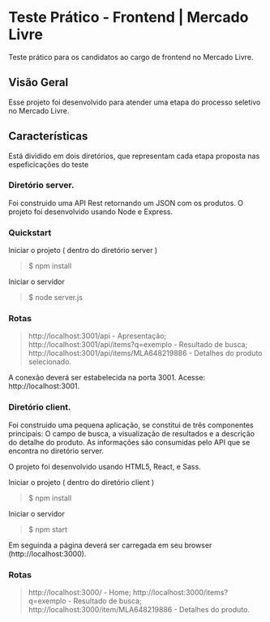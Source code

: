 # Teste Prático - Frontend | Mercado Livre

Teste prático para os candidatos ao cargo de frontend no Mercado Livre.

## Visão Geral

Esse projeto foi desenvolvido para atender uma etapa do processo seletivo no Mercado Livre.

## Características

Está dividido em dois diretórios, que representam cada etapa proposta nas espeficicações do teste

### Diretório server.
Foi construido uma API Rest retornando um JSON com os produtos.
O projeto foi desenvolvido usando Node e Express.

### Quickstart

Iniciar o projeto ( dentro do diretório server )
> $ npm install

Iniciar o servidor
> $ node server.js

### Rotas
> http://localhost:3001/api - Apresentação;
> http://localhost:3001/api/items?q=exemplo - Resultado de busca;
> http://localhost:3001/api/items/MLA648219886 - Detalhes do produto selecionado.



A conexão deverá ser estabelecida na porta 3001. Acesse: http://localhost:3001.

### Diretório client.
Foi construido uma pequena aplicação, se constitui de três componentes principais: O campo de busca, a visualização de resultados e a descrição do detalhe do produto.
As informações são consumidas pelo API que se encontra no diretório server.

O projeto foi desenvolvido usando HTML5, React, e  Sass.

Iniciar o projeto ( dentro do diretório client )
> $ npm install

Iniciar o servidor
> $ npm start

Em seguinda a página deverá ser carregada em seu browser (http://localhost:3000).

### Rotas
> http://localhost:3000/ - Home;
> http://localhost:3000/items?q=exemplo - Resultado de busca;
> http://localhost:3000/item/MLA648219886 - Detalhes do produto.
